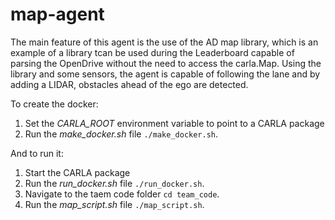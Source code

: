 # map-agent

The main feature of this agent is the use of the AD map library, which is an example of a library tcan be used during the Leaderboard capable of parsing the OpenDrive without the need to access the carla.Map. Using the library and some sensors, the agent is capable of following the lane and by adding a LIDAR, obstacles ahead of the ego are detected.

To create the docker:

1) Set the *CARLA_ROOT* environment variable to point to a CARLA package
2) Run the *make_docker.sh* file `./make_docker.sh`.

And to run it:

1) Start the CARLA package
2) Run the *run_docker.sh* file `./run_docker.sh`.
3) Navigate to the taem code folder `cd team_code`.
4) Run the *map_script.sh* file `./map_script.sh`.
